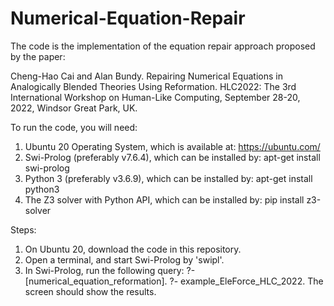 # Numerical-Equation-Repair

The code is the implementation of the equation repair approach proposed by the paper:

Cheng-Hao Cai and Alan Bundy.
Repairing Numerical Equations in Analogically Blended Theories Using Reformation.
HLC2022: The 3rd International Workshop on Human-Like Computing, September 28-20, 2022, Windsor Great Park, UK.

To run the code, you will need:
1. Ubuntu 20 Operating System, which is available at: https://ubuntu.com/
2. Swi-Prolog (preferably v7.6.4), which can be installed by: apt-get install swi-prolog
3. Python 3 (preferably v3.6.9), which can be installed by: apt-get install python3
4. The Z3 solver with Python API, which can be installed by: pip install z3-solver

Steps:
1. On Ubuntu 20, download the code in this repository.
2. Open a terminal, and start Swi-Prolog by 'swipl'.
3. In Swi-Prolog, run the following query:
  ?- [numerical_equation_reformation].
  ?- example_EleForce_HLC_2022.
The screen should show the results.
